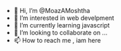 - 👋 Hi, I’m @MoazAMoshtha
- 👀 I’m interested in web develpment
- 🌱 I’m currently learning javascript
- 💞️ I’m looking to collaborate on ...
- 📫 How to reach me , iam here

<!---
MoazAMoshtha/MoazAMoshtha is a ✨ special ✨ repository because its `README.md` (this file) appears on your GitHub profile.
You can click the Preview link to take a look at your changes.
--->

